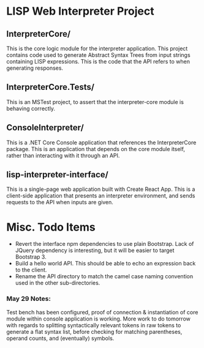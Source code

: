# LISP Web Interpreter Project

## InterpreterCore/

This is the core logic module for the interpreter application. This project
contains code used to generate Abstract Syntax Trees from input strings
containing LISP expressions. This is the code that the API refers to when
generating responses.

## InterpreterCore.Tests/

This is an MSTest project, to assert that the interpreter-core module is
behaving correctly.

## ConsoleInterpreter/

This is a .NET Core Console application that references the InterpreterCore
package. This is an application that depends on the core module itself, rather
than interacting with it through an API.

## lisp-interpreter-interface/

This is a single-page web application built with Create React App. This is
a client-side application that presents an interpreter environment, and sends
requests to the API when inputs are given.

# Misc. Todo Items

*  Revert the interface npm dependencies to use plain Bootstrap. Lack of JQuery dependency is interesting, but it will be easier to target Bootstrap 3.
*  Build a hello world API. This should be able to echo an expression back to the client.
*  Rename the API directory to match the camel case naming convention used in the other sub-directories.

### May 29 Notes:

Test bench has been configured, proof of connection & instantiation of core module within console application is working. More work to do tomorrow with regards to splitting syntactically relevant tokens in raw tokens to generate a flat syntax list, before checking for matching parentheses, operand counts, and (eventually) symbols.